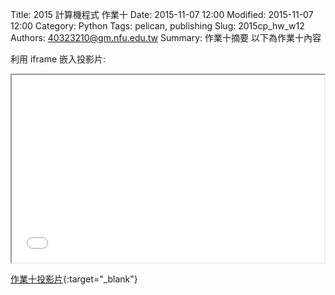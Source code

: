 Title: 2015 計算機程式 作業十
Date: 2015-11-07 12:00
Modified: 2015-11-07 12:00
Category: Python
Tags: pelican, publishing
Slug: 2015cp_hw_w12
Authors: 40323210@gm.nfu.edu.tw
Summary: 作業十摘要
以下為作業十內容

利用 iframe 嵌入投影片:

<iframe src="simplest12.html" width="500" height="300"></iframe>

[作業十投影片](simplest12.html){:target="_blank"}

